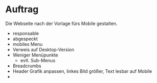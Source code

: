 # Auftrag
Die Webseite nach der Vorlage fürs Mobile gestalten.
- responsable
- abgespeckt
- mobiles Menu
- Verweis auf Desktop-Version
- Weniger Menüpunkte
    - evtl. Sub-Menus
- Breadcrumbs
- Header Grafik anpassen, linkes Bild größer, Text lesbar auf Mobile
- 